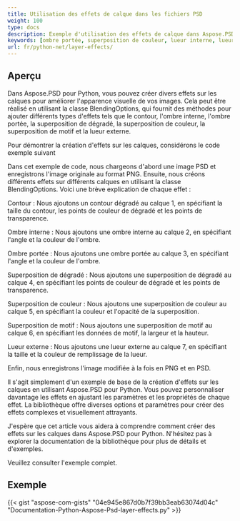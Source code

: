 ```yaml
---
title: Utilisation des effets de calque dans les fichiers PSD
weight: 100
type: docs
description: Exemple d'utilisation des effets de calque dans Aspose.PSD pour Python
keywords: [ombre portée, superposition de couleur, lueur interne, lueur externe, API PSD, Python, exemple de code]
url: fr/python-net/layer-effects/
---
```


## **Aperçu**
Dans Aspose.PSD pour Python, vous pouvez créer divers effets sur les calques pour améliorer l'apparence visuelle de vos images. Cela peut être réalisé en utilisant la classe BlendingOptions, qui fournit des méthodes pour ajouter différents types d'effets tels que le contour, l'ombre interne, l'ombre portée, la superposition de dégradé, la superposition de couleur, la superposition de motif et la lueur externe.

Pour démontrer la création d'effets sur les calques, considérons le code exemple suivant

Dans cet exemple de code, nous chargeons d'abord une image PSD et enregistrons l'image originale au format PNG. Ensuite, nous créons différents effets sur différents calques en utilisant la classe BlendingOptions. Voici une brève explication de chaque effet :

Contour : Nous ajoutons un contour dégradé au calque 1, en spécifiant la taille du contour, les points de couleur de dégradé et les points de transparence.

Ombre interne : Nous ajoutons une ombre interne au calque 2, en spécifiant l'angle et la couleur de l'ombre.

Ombre portée : Nous ajoutons une ombre portée au calque 3, en spécifiant l'angle et la couleur de l'ombre.

Superposition de dégradé : Nous ajoutons une superposition de dégradé au calque 4, en spécifiant les points de couleur de dégradé et les points de transparence.

Superposition de couleur : Nous ajoutons une superposition de couleur au calque 5, en spécifiant la couleur et l'opacité de la superposition.

Superposition de motif : Nous ajoutons une superposition de motif au calque 6, en spécifiant les données de motif, la largeur et la hauteur.

Lueur externe : Nous ajoutons une lueur externe au calque 7, en spécifiant la taille et la couleur de remplissage de la lueur.

Enfin, nous enregistrons l'image modifiée à la fois en PNG et en PSD.

Il s'agit simplement d'un exemple de base de la création d'effets sur les calques en utilisant Aspose.PSD pour Python. Vous pouvez personnaliser davantage les effets en ajustant les paramètres et les propriétés de chaque effet. La bibliothèque offre diverses options et paramètres pour créer des effets complexes et visuellement attrayants.

J'espère que cet article vous aidera à comprendre comment créer des effets sur les calques dans Aspose.PSD pour Python. N'hésitez pas à explorer la documentation de la bibliothèque pour plus de détails et d'exemples.

Veuillez consulter l'exemple complet.

## **Exemple**
{{< gist "aspose-com-gists" "04e945e867d0b7f39bb3eab63074d04c" "Documentation-Python-Aspose-Psd-layer-effects.py" >}}
